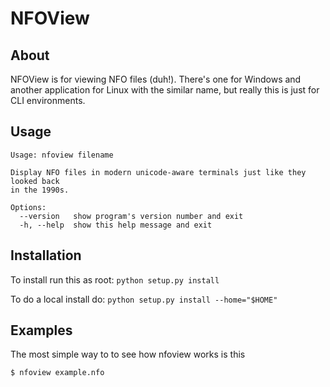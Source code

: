 NFOView
=============================================================================

About
------------
NFOView is for viewing NFO files (duh!). There's one for Windows and another
application for Linux with the similar name, but really this is just for CLI 
environments.

Usage
------------

	Usage: nfoview filename

	Display NFO files in modern unicode-aware terminals just like they looked back
	in the 1990s.

	Options:
	  --version   show program's version number and exit
	  -h, --help  show this help message and exit

Installation
------------
To install run this as root: `python setup.py install`

To do a local install do: `python setup.py install --home="$HOME"`

Examples
------------
The most simple way to to see how nfoview works is this

	$ nfoview example.nfo

